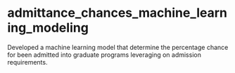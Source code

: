 # admittance_chances_machine_learning_modeling
Developed a machine learning model that determine the percentage chance for been admitted into graduate programs leveraging on admission requirements.
